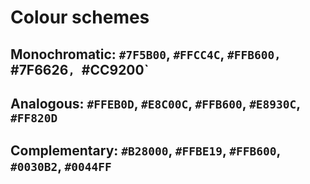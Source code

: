 # Colour schemes

## Monochromatic: `#7F5B00`, `#FFCC4C`, `#FFB600, `#7F6626`, `#CC9200`

## Analogous: `#FFEB0D`, `#E8C00C`, `#FFB600`, `#E8930C`, `#FF820D`

## Complementary: `#B28000`, `#FFBE19`, `#FFB600`, `#0030B2`, `#0044FF`